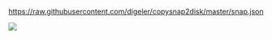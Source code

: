 
https://raw.githubusercontent.com/digeler/copysnap2disk/master/snap.json

<a href="https://portal.azure.com/#create/Microsoft.Template/uri/https%3A%2F%2Fraw.githubusercontent.com%2Fdigeler%2Fcopysnap2disk%2Fmaster%2Fsnap.json" target="_blank">
    <img src="http://azuredeploy.net/deploybutton.png"/>
</a>
